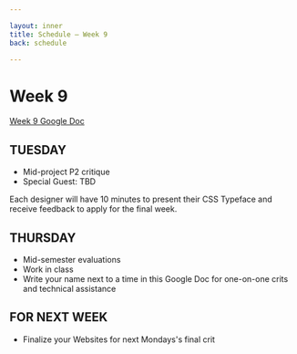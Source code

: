 ```yaml
---

layout: inner
title: Schedule — Week 9
back: schedule

---
```


# Week 9

[Week 9 Google Doc](https://docs.google.com/a/cca.edu/document/d/17QQshrNvyM5BL9CEodbbmUNDBxZQGyFqRze_MIcvDQc/edit?usp=sharing)

## TUESDAY

- Mid-project P2 critique
- Special Guest: TBD  

Each designer will have 10 minutes to present their CSS Typeface and receive feedback to apply for the final week.

## THURSDAY
- Mid-semester evaluations
- Work in class
- Write your name next to a time in this Google Doc for one-on-one crits and technical assistance

## FOR NEXT WEEK
- Finalize your Websites for next Mondays's final crit
